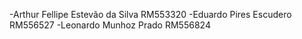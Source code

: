 -Arthur Fellipe Estevão da Silva RM553320
-Eduardo Pires Escudero RM556527
-Leonardo Munhoz Prado RM556824
